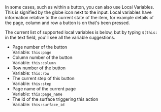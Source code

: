 In some cases, such as within a button, you can also use Local Variables. This is signified by the globe icon next to the input. Local variables have information relative to the current state of the item, for example details of the page, column and row a button is on that's been pressed.

The current list of supported local variables is below, but by typing `$(this:` in the text field, you'll see all the variable suggestions.

- Page number of the button   
  Variable: `this:page`   
- Column number of the button   
  Variable: `this:column`   
- Row number of the button   
  Variable: `this:row`   
- The current step of this button   
  Variable: `this:step`   
- Page name of the current page   
  Variable: `this:page_name`   
- The id of the surface triggering this action   
  Variable: `this:surface_id`   

